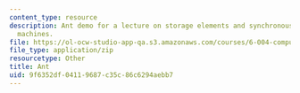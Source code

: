 ```yaml
---
content_type: resource
description: Ant demo for a lecture on storage elements and synchronous finite state
  machines.
file: https://ol-ocw-studio-app-qa.s3.amazonaws.com/courses/6-004-computation-structures-spring-2009/9f6352df04119687c35c86c6294aebb7_ant.jar
file_type: application/zip
resourcetype: Other
title: Ant
uid: 9f6352df-0411-9687-c35c-86c6294aebb7
---
```

